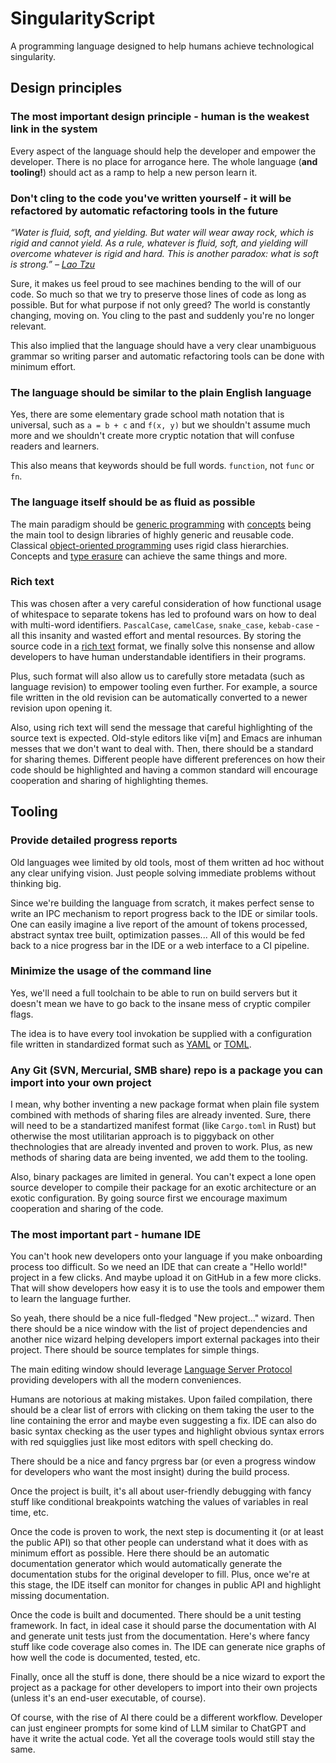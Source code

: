# SingularityScript

A programming language designed to help humans achieve technological singularity.

## Design principles

### The most important design principle - human is the weakest link in the system

Every aspect of the language should help the developer and empower the developer. There is no place for arrogance here. The whole language (**and tooling!**) should act as a ramp to help a new person learn it.

### Don't cling to the code you've written yourself - it will be refactored by automatic refactoring tools in the future

*“Water is fluid, soft, and yielding. But water will wear away rock, which is rigid and cannot yield. As a rule, whatever is fluid, soft, and yielding will overcome whatever is rigid and hard. This is another paradox: what is soft is strong.” – [Lao Tzu](https://en.wikipedia.org/wiki/Laozi)*

Sure, it makes us feel proud to see machines bending to the will of our code. So much so that we try to preserve those lines of code as long as possible. But for what purpose if not only greed? The world is constantly changing, moving on. You cling to the past and suddenly you're no longer relevant.

This also implied that the language should have a very clear unambiguous grammar so writing parser and automatic refactoring tools can be done with minimum effort.

### The language should be similar to the plain English language

Yes, there are some elementary grade school math notation that is universal, such as `a = b + c` and `f(x, y)` but we shouldn't assume much more and we shouldn't create more cryptic notation that will confuse readers and learners.

This also means that keywords should be full words. `function`, not `func` or `fn`.

### The language itself should be as fluid as possible

The main paradigm should be [generic programming](https://en.wikipedia.org/wiki/Generic_programming) with [concepts](https://en.wikipedia.org/wiki/Concept_(generic_programming)) being the main tool to design libraries of highly generic and reusable code. Classical [object-oriented programming](https://en.wikipedia.org/wiki/Object-oriented_programming) uses rigid class hierarchies. Concepts and [type erasure](https://en.wikipedia.org/wiki/Type_erasure) can achieve the same things and more.

### Rich text

This was chosen after a very careful consideration of how functional usage of whitespace to separate tokens has led to profound wars on how to deal with multi-word identifiers. `PascalCase`, `camelCase`, `snake_case`, `kebab-case` - all this insanity and wasted effort and mental resources. By storing the source code in a [rich text](https://en.wikipedia.org/wiki/Formatted_text) format, we finally solve this nonsense and allow developers to have human understandable identifiers in their programs.

Plus, such format will also allow us to carefully store metadata (such as language revision) to empower tooling even further. For example, a source file written in the old revision can be automatically converted to a newer revision upon opening it.

Also, using rich text will send the message that careful highlighting of the source text is expected. Old-style editors like vi[m] and Emacs are inhuman messes that we don't want to deal with. Then, there should be a standard for sharing themes. Different people have different preferences on how their code should be highlighted and having a common standard will encourage cooperation and sharing of highlighting themes.

## Tooling

### Provide detailed progress reports

Old languages wee limited by old tools, most of them written ad hoc without any clear unifying vision. Just people solving immediate problems without thinking big.

Since we're building the language from scratch, it makes perfect sense to write an IPC mechanism to report progress back to the IDE or similar tools. One can easily imagine a live report of the amount of tokens processed, abstract syntax tree built, optimization passes... All of this would be fed back to a nice progress bar in the IDE or a web interface to a CI pipeline.

### Minimize the usage of the command line

Yes, we'll need a full toolchain to be able to run on build servers but it doesn't mean we have to go back to the insane mess of cryptic compiler flags.

The idea is to have every tool invokation be supplied with a configuration file written in standardized format such as [YAML](https://en.wikipedia.org/wiki/YAML) or [TOML](https://en.wikipedia.org/wiki/TOML).

### Any Git (SVN, Mercurial, SMB share) repo is a package you can import into your own project

I mean, why bother inventing a new package format when plain file system combined with methods of sharing files are already invented. Sure, there will need to be a standartized manifest format (like `Cargo.toml` in Rust) but otherwise the most utilitarian approach is to piggyback on other thechnologies that are already invented and proven to work. Plus, as new methods of sharing data are being invented, we add them to the tooling.

Also, binary packages are limited in general. You can't expect a lone open source developer to compile their package for an exotic architecture or an exotic configuration. By going source first we encourage maximum cooperation and sharing of the code.

### The most important part - humane IDE

You can't hook new developers onto your language if you make onboarding process too difficult. So we need an IDE that can create a "Hello world!" project in a few clicks. And maybe upload it on GitHub in a few more clicks. That will show developers how easy it is to use the tools and empower them to learn the language further.

So yeah, there should be a nice full-fledged "New project..." wizard. Then there should be a nice window with the list of project dependencies and another nice wizard helping developers import external packages into their project. There should be source templates for simple things.

The main editing window should leverage [Language Server Protocol](https://en.wikipedia.org/wiki/Language_Server_Protocol) providing developers with all the modern conveniences.

Humans are notorious at making mistakes. Upon failed compilation, there should be a clear list of errors with clicking on them taking the user to the line containing the error and maybe even suggesting a fix. IDE can also do basic syntax checking as the user types and highlight obvious syntax errors with red squigglies just like most editors with spell checking do.

There should be a nice and fancy prgress bar (or even a progress window for developers who want the most insight) during the build process.

Once the project is built, it's all about user-friendly debugging with fancy stuff like conditional breakpoints watching the values of variables in real time, etc.

Once the code is proven to work, the next step is documenting it (or at least the public API) so that other people can understand what it does with as minimum effort as possible. Here there should be an automatic documentation generator which would automatically generate the documentation stubs for the original developer to fill. Plus, once we're at this stage, the IDE itself can monitor for changes in public API and highlight missing documentation.

Once the code is built and documented. There should be a unit testing framework. In fact, in ideal case it should parse the documentation with AI and generate unit tests just from the documentation. Here's where fancy stuff like code coverage also comes in. The IDE can generate nice graphs of how well the code is documented, tested, etc.

Finally, once all the stuff is done, there should be a nice wizard to export the project as a package for other developers to import into their own projects (unless it's an end-user executable, of course).

Of course, with the rise of AI there could be a different workflow. Developer can just engineer prompts for some kind of LLM similar to ChatGPT and have it write the actual code. Yet all the coverage tools would still stay the same.
